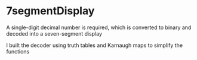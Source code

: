 # 7segmentDisplay
A single-digit decimal number is required, which is converted to binary and decoded into a seven-segment display

I built the decoder using truth tables and Karnaugh maps to simplify the functions
